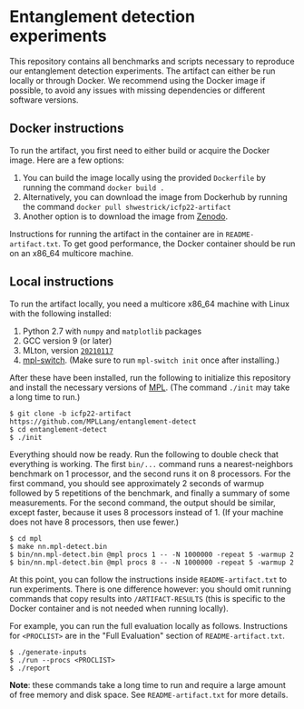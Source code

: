 # Entanglement detection experiments

This repository contains all benchmarks and scripts necessary to reproduce
our entanglement detection experiments. The artifact can either be run locally
or through Docker. We recommend using the Docker image if possible, to avoid
any issues with missing dependencies or different software versions.

## Docker instructions

To run the artifact, you first need to either build or acquire the Docker
image. Here are a few options:
  1. You can build the image locally using the provided `Dockerfile` by
  running the command `docker build .`
  2. Alternatively, you can download the image from Dockerhub by running the
  command `docker pull shwestrick/icfp22-artifact`
  3. Another option is to download the image from
  [Zenodo](https://zenodo.org/record/6603649).

Instructions for running the artifact in the container are in
`README-artifact.txt`. To get good performance, the Docker container should
be run on an x86_64 multicore machine.

## Local instructions

To run the artifact locally, you need a multicore x86_64 machine with Linux
with the following installed:

  1. Python 2.7 with `numpy` and `matplotlib` packages
  2. GCC version 9 (or later)
  3. MLton, version [`20210117`](https://github.com/MLton/mlton/releases/tag/on-20210117-release)
  4. [mpl-switch](https://github.com/MPLLang/mpl-switch). (Make sure to
  run `mpl-switch init` once after installing.)

After these have been installed, run the following to initialize this repository
and install the necessary versions of [MPL](https://github.com/MPLLang/mpl).
(The command `./init` may take a long time to run.)

```
$ git clone -b icfp22-artifact https://github.com/MPLLang/entanglement-detect
$ cd entanglement-detect
$ ./init
```

Everything should now be ready. Run the following to double check that
everything is working. The first `bin/...` command runs a nearest-neighbors
benchmark on 1 processor, and the second runs it on 8 processors.
For the first command, you should see approximately 2 seconds of warmup
followed by 5 repetitions of the benchmark, and finally a summary of some
measurements. For the second command, the output should be similar, except
faster, because it uses 8 processors instead of 1. (If your machine does not
have 8 processors, then use fewer.)

```
$ cd mpl
$ make nn.mpl-detect.bin
$ bin/nn.mpl-detect.bin @mpl procs 1 -- -N 1000000 -repeat 5 -warmup 2
$ bin/nn.mpl-detect.bin @mpl procs 8 -- -N 1000000 -repeat 5 -warmup 2
```

At this point, you can follow the instructions inside `README-artifact.txt`
to run experiments. There is one difference however: you should omit running
commands that copy results into `/ARTIFACT-RESULTS`
(this is specific to the Docker container and is not needed when running locally).

For example, you can run the full evaluation locally as follows. Instructions
for `<PROCLIST>` are in the "Full Evaluation" section of `README-artifact.txt`.

```
$ ./generate-inputs
$ ./run --procs <PROCLIST>
$ ./report
```

**Note**: these commands take a long time to run and require a large
amount of free memory and disk space. See `README-artifact.txt` for more
details.
